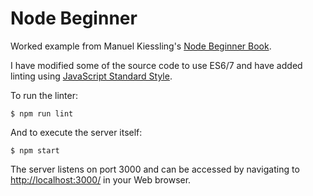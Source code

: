 Node Beginner
=============

Worked example from Manuel Kiessling's
[Node Beginner Book](https://leanpub.com/nodebeginner).

I have modified some of the source code to use ES6/7 and have added linting
using [JavaScript Standard Style](https://standardjs.com/).

To run the linter:

```
$ npm run lint
```

And to execute the server itself:

```
$ npm start
```

The server listens on port 3000 and can be accessed by navigating to
[http://localhost:3000/](http://localhost:3000/) in your Web browser.
